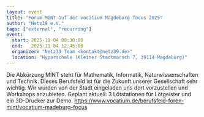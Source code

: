 ```yaml
---
layout: event
title: "Forum MINT auf der vocatium Magdeburg focus 2025"
author: "Netz39 e.V." 
tags: ["external", "recurring"]
event:
  start: 2025-11-04 08:30:00 
  end:   2025-11-04 12:45:00 
  organizer: "Netz39 Team <kontakt@netz39.de>" 
  location: "Hyparschale (Kleiner Stadtmarsch 7, 39114 Magdeburg)"
---
```

Die Abkürzung MINT steht für Mathematik, Informatik, Naturwissenschaften und Technik. Dieses Berufsfeld ist für die Zukunft unserer Gesellschaft sehr wichtig. Wir wurden von der Stadt eingeladen uns dort vorzustellen und Workshops anzubieten. Geplant aktuell: 3 Lötstationen für Lötgeister und ein 3D-Drucker zur Demo.
https://www.vocatium.de/berufsfeld-foren-mint/vocatium-madeburg-focus
<!-- event imported from discord manual changes may be overwritten -->
